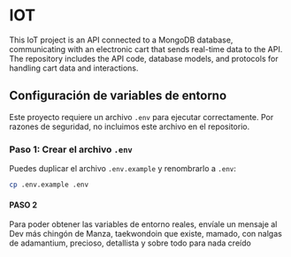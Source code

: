 # IOT
This IoT project is an API connected to a MongoDB database, communicating with an electronic cart that sends real-time data to the API. The repository includes the API code, database models, and protocols for handling cart data and interactions.

## Configuración de variables de entorno

Este proyecto requiere un archivo `.env` para ejecutar correctamente. Por razones de seguridad, no incluimos este archivo en el repositorio.

### Paso 1: Crear el archivo `.env`
Puedes duplicar el archivo `.env.example` y renombrarlo a `.env`:

```bash
cp .env.example .env
```
#### PASO 2
Para poder obtener las variables de entorno reales, envíale un mensaje al Dev más chingón de Manza, taekwondoin que existe, mamado, con nalgas de adamantium, precioso, detallista y sobre todo para nada creído